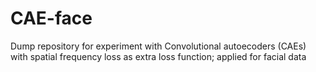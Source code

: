 # CAE-face
Dump repository for experiment with Convolutional autoecoders (CAEs) with spatial frequency loss as extra loss function; applied for facial data
